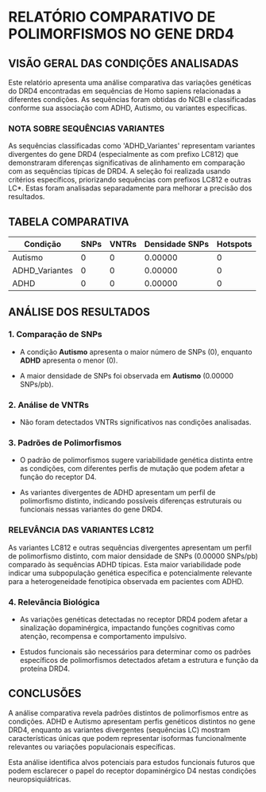 # RELATÓRIO COMPARATIVO DE POLIMORFISMOS NO GENE DRD4

## VISÃO GERAL DAS CONDIÇÕES ANALISADAS

Este relatório apresenta uma análise comparativa das variações genéticas do DRD4
encontradas em sequências de Homo sapiens relacionadas a diferentes condições.
As sequências foram obtidas do NCBI e classificadas conforme sua associação
com ADHD, Autismo, ou variantes específicas.

### NOTA SOBRE SEQUÊNCIAS VARIANTES

As sequências classificadas como 'ADHD_Variantes' representam variantes divergentes do gene
DRD4 (especialmente as com prefixo LC812) que demonstraram diferenças significativas de
alinhamento em comparação com as sequências típicas de DRD4. A seleção foi realizada usando
critérios específicos, priorizando sequências com prefixos LC812 e outras LC*.
Estas foram analisadas separadamente para melhorar a precisão dos resultados.

## TABELA COMPARATIVA

| Condição | SNPs | VNTRs | Densidade SNPs | Hotspots |
|----------|------|-------|---------------|----------|
| Autismo | 0 | 0 | 0.00000 | 0 |
| ADHD_Variantes | 0 | 0 | 0.00000 | 0 |
| ADHD | 0 | 0 | 0.00000 | 0 |

## ANÁLISE DOS RESULTADOS

### 1. Comparação de SNPs

- A condição **Autismo** apresenta o maior número de SNPs (0), enquanto **ADHD** apresenta o menor (0).

- A maior densidade de SNPs foi observada em **Autismo** (0.00000 SNPs/pb).

### 2. Análise de VNTRs

- Não foram detectados VNTRs significativos nas condições analisadas.

### 3. Padrões de Polimorfismos

- O padrão de polimorfismos sugere variabilidade genética distinta entre as condições,
  com diferentes perfis de mutação que podem afetar a função do receptor D4.

- As variantes divergentes de ADHD apresentam um perfil de polimorfismo distinto,
  indicando possíveis diferenças estruturais ou funcionais nessas variantes do gene DRD4.

### RELEVÂNCIA DAS VARIANTES LC812

As variantes LC812 e outras sequências divergentes apresentam um perfil de polimorfismo distinto,
com maior densidade de SNPs (0.00000 SNPs/pb) comparado às sequências ADHD típicas.
Esta maior variabilidade pode indicar uma subpopulação genética específica e potencialmente
relevante para a heterogeneidade fenotípica observada em pacientes com ADHD.

### 4. Relevância Biológica

- As variações genéticas detectadas no receptor DRD4 podem afetar a sinalização dopaminérgica,
  impactando funções cognitivas como atenção, recompensa e comportamento impulsivo.

- Estudos funcionais são necessários para determinar como os padrões específicos de
  polimorfismos detectados afetam a estrutura e função da proteína DRD4.

## CONCLUSÕES

A análise comparativa revela padrões distintos de polimorfismos entre as condições.
ADHD e Autismo apresentam perfis genéticos distintos no gene DRD4, enquanto as variantes
divergentes (sequências LC) mostram características únicas que podem representar
isoformas funcionalmente relevantes ou variações populacionais específicas.

Esta análise identifica alvos potenciais para estudos funcionais futuros que podem
esclarecer o papel do receptor dopaminérgico D4 nestas condições neuropsiquiátricas.
